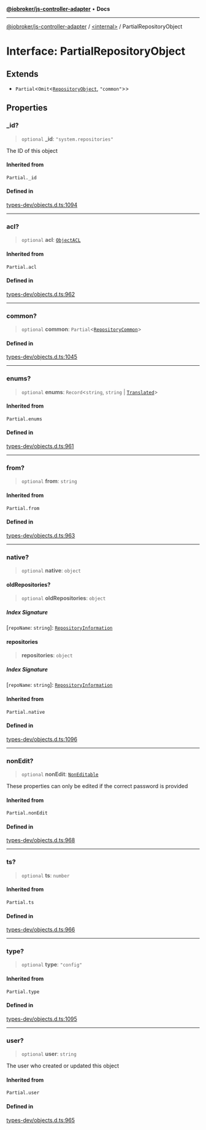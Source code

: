 [**@iobroker/js-controller-adapter**](../../README.md) • **Docs**

***

[@iobroker/js-controller-adapter](../../globals.md) / [\<internal\>](../README.md) / PartialRepositoryObject

# Interface: PartialRepositoryObject

## Extends

- `Partial`\<`Omit`\<[`RepositoryObject`](RepositoryObject.md), `"common"`\>\>

## Properties

### \_id?

> `optional` **\_id**: `"system.repositories"`

The ID of this object

#### Inherited from

`Partial._id`

#### Defined in

[types-dev/objects.d.ts:1094](https://github.com/ioBroker/ioBroker.js-controller/blob/40cb80c182f7d6dd76c85ace42cdd78fa9b7a8dc/packages/types-dev/objects.d.ts#L1094)

***

### acl?

> `optional` **acl**: [`ObjectACL`](ObjectACL.md)

#### Inherited from

`Partial.acl`

#### Defined in

[types-dev/objects.d.ts:962](https://github.com/ioBroker/ioBroker.js-controller/blob/40cb80c182f7d6dd76c85ace42cdd78fa9b7a8dc/packages/types-dev/objects.d.ts#L962)

***

### common?

> `optional` **common**: `Partial`\<[`RepositoryCommon`](RepositoryCommon.md)\>

#### Defined in

[types-dev/objects.d.ts:1045](https://github.com/ioBroker/ioBroker.js-controller/blob/40cb80c182f7d6dd76c85ace42cdd78fa9b7a8dc/packages/types-dev/objects.d.ts#L1045)

***

### enums?

> `optional` **enums**: `Record`\<`string`, `string` \| [`Translated`](../type-aliases/Translated.md)\>

#### Inherited from

`Partial.enums`

#### Defined in

[types-dev/objects.d.ts:961](https://github.com/ioBroker/ioBroker.js-controller/blob/40cb80c182f7d6dd76c85ace42cdd78fa9b7a8dc/packages/types-dev/objects.d.ts#L961)

***

### from?

> `optional` **from**: `string`

#### Inherited from

`Partial.from`

#### Defined in

[types-dev/objects.d.ts:963](https://github.com/ioBroker/ioBroker.js-controller/blob/40cb80c182f7d6dd76c85ace42cdd78fa9b7a8dc/packages/types-dev/objects.d.ts#L963)

***

### native?

> `optional` **native**: `object`

#### oldRepositories?

> `optional` **oldRepositories**: `object`

##### Index Signature

 \[`repoName`: `string`\]: [`RepositoryInformation`](RepositoryInformation.md)

#### repositories

> **repositories**: `object`

##### Index Signature

 \[`repoName`: `string`\]: [`RepositoryInformation`](RepositoryInformation.md)

#### Inherited from

`Partial.native`

#### Defined in

[types-dev/objects.d.ts:1096](https://github.com/ioBroker/ioBroker.js-controller/blob/40cb80c182f7d6dd76c85ace42cdd78fa9b7a8dc/packages/types-dev/objects.d.ts#L1096)

***

### nonEdit?

> `optional` **nonEdit**: [`NonEditable`](NonEditable.md)

These properties can only be edited if the correct password is provided

#### Inherited from

`Partial.nonEdit`

#### Defined in

[types-dev/objects.d.ts:968](https://github.com/ioBroker/ioBroker.js-controller/blob/40cb80c182f7d6dd76c85ace42cdd78fa9b7a8dc/packages/types-dev/objects.d.ts#L968)

***

### ts?

> `optional` **ts**: `number`

#### Inherited from

`Partial.ts`

#### Defined in

[types-dev/objects.d.ts:966](https://github.com/ioBroker/ioBroker.js-controller/blob/40cb80c182f7d6dd76c85ace42cdd78fa9b7a8dc/packages/types-dev/objects.d.ts#L966)

***

### type?

> `optional` **type**: `"config"`

#### Inherited from

`Partial.type`

#### Defined in

[types-dev/objects.d.ts:1095](https://github.com/ioBroker/ioBroker.js-controller/blob/40cb80c182f7d6dd76c85ace42cdd78fa9b7a8dc/packages/types-dev/objects.d.ts#L1095)

***

### user?

> `optional` **user**: `string`

The user who created or updated this object

#### Inherited from

`Partial.user`

#### Defined in

[types-dev/objects.d.ts:965](https://github.com/ioBroker/ioBroker.js-controller/blob/40cb80c182f7d6dd76c85ace42cdd78fa9b7a8dc/packages/types-dev/objects.d.ts#L965)
